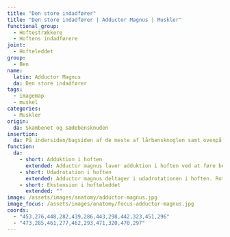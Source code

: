 ```yaml
---
title: "Den store indadfører"
title: "Den store indadfører | Adductor Magnus | Muskler"
functional_group:
  - Hoftestrækkere
  - Hoftens indadførere
joint:
  - Hofteleddet
group:
  - Ben
name:
  latin: Adductor Magnus
  da: Den store indadfører
tags:
  - imagemap
  - muskel
categories:
  - Muskler
origin: 
  da: Skambenet og sædebensknuden
insertion: 
  da: På indersiden/bagsiden af de meste af lårbensknoglen samt ovenpå den inderste lårbenskondyl.
function:
  da:
    - short: Adduktion i hoften
      extended: Adductor magnus laver adduktion i hoften ved at føre benet ind mod den mediale linje i kroppen. Samler altså benene.
    - short: Udadrotation i hoften
      extended: Adductor magnus deltager i udadrotationen i hoften. Rotation væk fra den mediale linje i kroppen.
    - short: Ekstension i hofteleddet
      extended: ""
image: /assets/images/anatomy/adductor-magnus.jpg
image_focus: /assets/images/anatomy/focus-adductor-magnus.jpg
coords:
  - "453,276,448,282,439,286,443,298,442,323,451,296"
  - "473,285,461,277,462,293,471,320,470,297"
---
```

